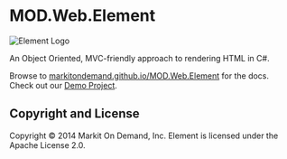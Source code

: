 ﻿# MOD.Web.Element

![Element Logo](http://markitondemand.github.io/MOD.Web.Element/Content/img/logo.png)

An Object Oriented, MVC-friendly approach to rendering HTML in C#.

Browse to [markitondemand.github.io/MOD.Web.Element](http://markitondemand.github.io/MOD.Web.Element/) for the docs. Check out our [Demo Project](https://github.com/markitondemand/ElementDemo).


## Copyright and License

Copyright &copy; 2014 Markit On Demand, Inc. Element is licensed under the Apache License 2.0.
